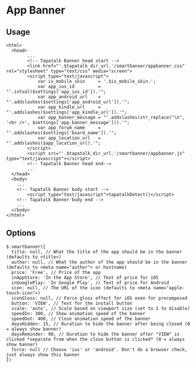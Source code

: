 App Banner
===================

## Usage ##
    <html>
      <head>
            ...
            <!-- Tapatalk Banner head start -->
            <link href="'.$tapatalk_dir_url.'/smartbanner/appbanner.css" rel="stylesheet" type="text/css" media="screen">
            <script type="text/javascript">
                var is_mobile_skin     = '.$is_mobile_skin.';
                var app_ios_id         = "'.intval($settings['app_ios_id']).'";
                var app_android_url    = "'.addslashes($settings['app_android_url']).'";
                var app_kindle_url     = "'.addslashes($settings['app_kindle_url']).'";
                var app_banner_message = "'.addslashes(str_replace("\n", '<br />', $settings['app_banner_message'])).'";
                var app_forum_name     = "'.addslashes($settings['board_name']).'";
                var app_location_url   = "'.addslashes($app_location_url).'";
            </script>
            <script src="'.$tapatalk_dir_url.'/smartbanner/appbanner.js" type="text/javascript"></script>
            <!-- Tapatalk Banner head end-->
            ...
      </head>
      <body>
        ...
        <!-- Tapatalk Banner body start -->
            <script type="text/javascript">tapatalkDetect()</script>
        <!-- Tapatalk Banner body end -->
        ...
      </body>
    </html>

## Options ##
    $.smartbanner({
      title: null, // What the title of the app should be in the banner (defaults to <title>)
      author: null, // What the author of the app should be in the banner (defaults to <meta name="author"> or hostname)
      price: 'Free', // Price of the app
      inAppStore: 'In the App Store', // Text of price for iOS
      inGooglePlay: 'In Google Play', // Text of price for Android
      icon: null, // The URL of the icon (defaults to <meta name="apple-touch-icon">)
      iconGloss: null, // Force gloss effect for iOS even for precomposed
      button: 'VIEW', // Text for the install button
      scale: 'auto', // Scale based on viewport size (set to 1 to disable)
      speedIn: 300, // Show animation speed of the banner
      speedOut: 400, // Close animation speed of the banner
      daysHidden: 15, // Duration to hide the banner after being closed (0 = always show banner)
      daysReminder: 90, // Duration to hide the banner after "VIEW" is clicked *separate from when the close button is clicked* (0 = always show banner)
      force: null // Choose 'ios' or 'android'. Don't do a browser check, just always show this banner
    })

  [1]: http://developer.apple.com/library/ios/#documentation/AppleApplications/Reference/SafariWebContent/PromotingAppswithAppBanners/PromotingAppswithAppBanners.html
